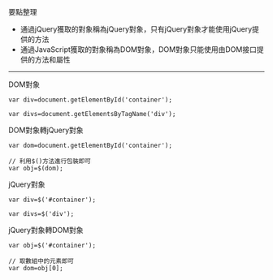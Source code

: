 要點整理
 - 通過jQuery獲取的對象稱為jQuery對象，只有jQuery對象才能使用jQuery提供的方法
 - 通過JavaScript獲取的對象稱為DOM對象，DOM對象只能使用由DOM接口提供的方法和屬性

---

DOM對象
```
var div=document.getElementById('container');
```

```
var divs=document.getElementsByTagName('div');
```

DOM對象轉jQuery對象
```
var dom=document.getElementById('container');

// 利用$()方法進行包裝即可
var obj=$(dom);
```

jQuery對象
```
var div=$('#container');
```

```
var divs=$('div');
```

jQuery對象轉DOM對象
```
var obj=$('#container');

// 取數組中的元素即可
var dom=obj[0];
```

